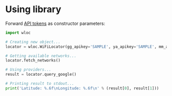# Using library

Forward [API tokens](api-tokens.md) as constructor parameters:

```python
import wloc

# Creating new object...
locator = wloc.WiFiLocator(gg_apikey='SAMPLE', ya_apikey='SAMPLE', mm_apikey='SAMPLE')

# Getting available networks...
locator.fetch_networks()

# Using providers...
result = locator.query_google()

# Printing result to stdout...
print('Latitude: %.6f\nLongitude: %.6f\n' % (result[0], result[1]))
```
